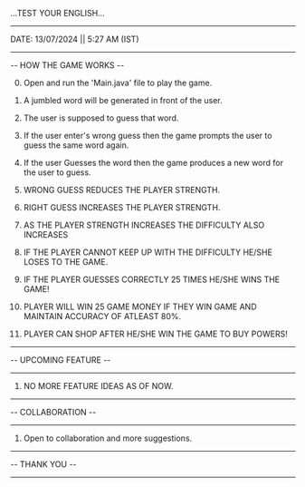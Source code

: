 ...TEST YOUR ENGLISH...

___________________________________
DATE: 13/07/2024  ||  5:27 AM (IST)
___________________________________

-- HOW THE GAME WORKS --


0) Open and run the 'Main.java' file to play the game.

1) A jumbled word will be generated in front of the user.

2) The user is supposed to guess that word.

3) If the user enter's wrong guess then the game prompts the user to guess the same word again.

4) If the user Guesses the word then the game produces a new word for the user to guess.

5) WRONG GUESS REDUCES THE PLAYER STRENGTH.

6) RIGHT GUESS INCREASES THE PLAYER STRENGTH. 

7) AS THE PLAYER STRENGTH INCREASES THE DIFFICULTY ALSO INCREASES

8) IF THE PLAYER CANNOT KEEP UP WITH THE DIFFICULTY HE/SHE LOSES TO THE GAME.

9) IF THE PLAYER GUESSES CORRECTLY 25 TIMES HE/SHE WINS THE GAME!

10) PLAYER WILL WIN 25 GAME MONEY IF THEY WIN GAME AND MAINTAIN ACCURACY OF ATLEAST 80%.

11) PLAYER CAN SHOP AFTER HE/SHE WIN THE GAME TO BUY POWERS!

_______________________
-- UPCOMING FEATURE --
_______________________


1) NO MORE FEATURE IDEAS AS OF NOW.
   
_______________________
-- COLLABORATION --
_______________________

1) Open to collaboration and more suggestions.
   
_______________________
-- THANK YOU --
_______________________
